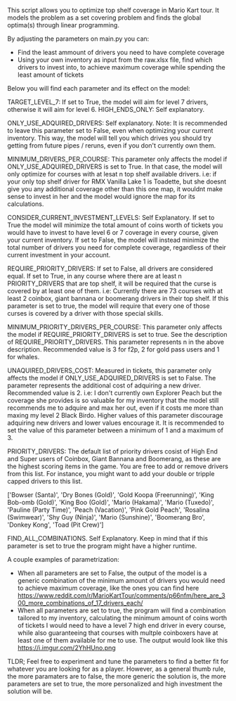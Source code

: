 This script allows you to optimize top shelf coverage in Mario Kart tour. It models the problem as a set covering problem and finds the global optima(s) through linear programming.

By adjusting the parameters on main.py you can:

* Find the least ammount of drivers you need to have complete coverage 
* Using your own inventory as input from the raw.xlsx file, find which drivers to invest into, to achieve maximum coverage while spending the least amount of tickets

Below you will find each parameter and its effect on the model:

TARGET_LEVEL_7: If set to True, the model will aim for level 7 drivers, otherwise it will aim for level 6.
HIGH_ENDS_ONLY: Self explanatory.

ONLY_USE_ADQUIRED_DRIVERS: Self explanatory. Note: It is recommended to leave this parameter set to False, even when optimizing your current inventory. This way, the model will tell you which drives you should try getting from future pipes / reruns, even if you don't currently own them.

MINIMUM_DRIVERS_PER_COURSE: This parameter only affects the model if ONLY_USE_ADQUIRED_DRIVERS is set to True. In that case, the model will only optimize for courses with at lesat n top shelf available drivers. i.e: if your only top shelf driver for RMX Vanilla Lake 1 is Toadette, but she doesnt give you any additional coverage other than this one map, it wouldnt make sense to invest in her and the model would ignore the map for its calculations. 

CONSIDER_CURRENT_INVESTMENT_LEVELS: Self Explanatory. If set to True the model will minimize the total amount of coins worth of tickets you would have to invest to have level 6 or 7 coverage in every course, given your current inventory. If set to False, the model will instead minimize the total number of drivers you need for complete coverage, regardless of their current investment in your account. 

REQUIRE_PRIORITY_DRIVERS: If set to False, all drivers are considered equal. If set to True, in any course where there are at least n PRIORITY_DRIVERS that are top shelf, it will be required that the curse is covered by at least one of them. i.e: Currently there are 73 courses with at least 2 coinbox, giant bannana or boomerang drivers in their top shelf. If this parameter is set to true, the model will require that every one of those curses is covered by a driver with those special skills.

MINIMUM_PRIORITY_DRIVERS_PER_COURSE: This parameter only affects the model if REQUIRE_PRIORITY_DRIVERS is set to true. See the description of REQUIRE_PRIORITY_DRIVERS. This parameter represents n in the above description. Recommended value is 3 for f2p, 2 for gold pass users and 1 for whales.  

UNAQUIRED_DRIVERS_COST: Measured in tickets, this parameter only affects the model if ONLY_USE_ADQUIRED_DRIVERS is set to False. The parameter represents the additional cost of adquiring a new driver. Recommended value is 2. i.e: I don't currently own Explorer Peach but the coverage she provides is so valuable for my inventory that the model still recommends me to adquire and max her out, even if it costs me more than maxing my level 2 Black Birdo. Higher values of this parameter discourage adquiring new drivers and lower values encourage it. It is recommended to set the value of this parameter between a minimum of 1 and a maximum of 3.

PRIORITY_DRIVERS: The default list of priority drivers cosist of High End and Super users of Coinbox, Giant Bannana and Boomerang, as these are the highest scoring items in the game. You are free to add or remove drivers from this list. For instance, you might want to add your double or tripple capped drivers to this list. 

['Bowser (Santa)', 'Dry Bones (Gold)', 
'Gold Koopa (Freerunning)', 'King Bob-omb (Gold)', 'King Boo (Gold)',
'Mario (Hakama)', 'Mario (Tuxedo)', 'Pauline (Party Time)',
'Peach (Vacation)', 'Pink Gold Peach', 'Rosalina (Swimwear)',
'Shy Guy (Ninja)', 'Mario (Sunshine)', 
'Boomerang Bro', 'Donkey Kong', 'Toad (Pit Crew)']

FIND_ALL_COMBINATIONS. Self Explanatory. Keep in mind that if this parameter is set to true the program might have a higher runtime.

A couple examples of parametrization:
* When all parameters are set to False, the output of the model is a generic combination of the minimum amount of drivers you would need to achieve maximum coverage, like the ones you can find here https://www.reddit.com/r/MarioKartTour/comments/p66nfm/here_are_300_more_combinations_of_17_drivers_each/ 
* When all parameters are set to true, the program will find a combination tailored to my inventory, calculating the minimum amount of coins worth of tickets I would need to have a level 7 high end driver in every course, while also guaranteeing that courses with multple coinboxers have at least one of them available for me to use. The output would look like this https://i.imgur.com/2YhHUno.png

TLDR; Feel free to experiment and tune the parameters to find a better fit for whatever you are looking for as a player. However, as a general thumb rule, the more paramaters are to false, the more generic the solution is, the more parameters are set to true, the more personalized and high investment the solution will be.
